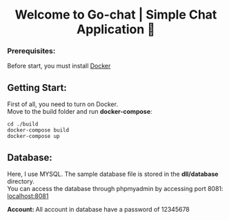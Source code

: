 <h1 align="center">Welcome to Go-chat | Simple Chat Application 👋</h1>

### Prerequisites:
Before start, you must install [Docker](https://docs.docker.com/get-docker/)

## Getting Start:
First of all, you need to turn on Docker.<br>
Move to the build folder and run <strong>docker-compose</strong>:
```
cd ./build
docker-compose build
docker-compose up
```
## Database:

Here, I use MYSQL. The sample database file is stored in the <strong >dll/database</strong> directory.
<br>
You can access the database through phpmyadmin by accessing port 8081: [localhost:8081](http://localhost:8081)

<strong>Account: </strong> All account in database have a password of 12345678